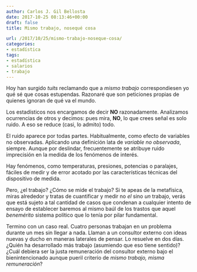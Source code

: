 ```yaml
---
author: Carlos J. Gil Bellosta
date: 2017-10-25 08:13:46+00:00
draft: false
title: Mismo trabajo, nosequé cosa

url: /2017/10/25/mismo-trabajo-noseque-cosa/
categories:
- estadística
tags:
- estadística
- salarios
- trabajo
---
```


Hoy han surgido _tuits_ reclamando que a _mismo trabajo_ correspondiesen yo qué sé que cosas estupendas. Razonaré que son peticiones propias de quienes ignoran de qué va el mundo.

Los estadísticos nos encargamos de decir **NO** razonadamente. Analizamos ocurrencias de otros y decimos: pues mira, **NO**, lo que crees señal es solo ruido. A eso se reduce (casi, lo admito) todo.

El ruido aparece por todas partes. Habitualmente, como efecto de variables no observadas. Aplicando una definición lata de _variable no observada_, siempre. Aunque por deslindar, frecuentemente se atribuye ruido imprecisión en la medida de los fenómenos de interés.

Hay fenómenos, como temperaturas, presiones, potencias o paralajes, fáciles de medir y de error acotado por las características técnicas del dispositivo de medida.

Pero, ¿el trabajo? ¿Cómo se mide el trabajo? Si te apeas de la metafísica, miras alrededor y tratas de cuantificar y medir no _el_ sino _un_ trabajo, verás que está sujeto a tal cantidad de casos que condenan a cualquier intento de ensayo de establecer baremos al mismo baúl de los trastos que aquel _benemérito_ sistema político que lo tenía por pilar fundamental.

Termino con un caso real. Cuatro personas trabajan en un problema durante un mes sin llegar a nada. Llaman a un consultor externo con ideas nuevas y ducho en maneras laterales de pensar. Lo resuelve en dos días. ¿Quién ha desarrollado más trabajo (asumiendo que eso tiene sentido)? ¿Cuál debiera ser la justa remuneración del consultor externo bajo el bienintencionado aunque pueril criterio de _mismo trabajo, misma remuneración_?